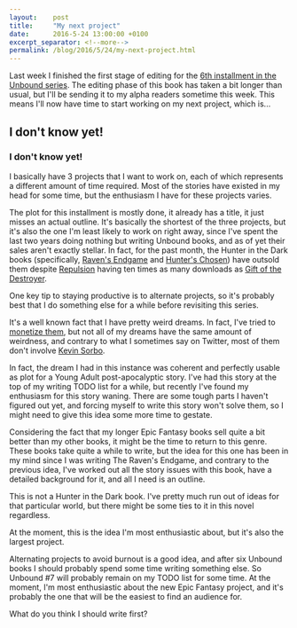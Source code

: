 ```yaml
---
layout:    post
title:     "My next project"
date:      2016-5-24 13:00:00 +0100
excerpt_separator: <!--more-->
permalink: /blog/2016/5/24/my-next-project.html
---
```


Last week I finished the first stage of editing for the [6th installment in the Unbound series](/2016/3/24/incursion-and-the-road-ahead.html). The editing phase of this book has taken a bit longer than usual, but I'll be sending it to my alpha readers sometime this week. This means I'll now have time to start working on my next project, which is...

<!--more-->

## I don't know yet!


### I don't know yet!


I basically have 3 projects that I want to work on, each of which represents a different amount of time required. Most of the stories have existed in my head for some time, but the enthusiasm I have for these projects varies.


The plot for this installment is mostly done, it already has a title, it just misses an actual outline. It's basically the shortest of the three projects, but it's also the one I'm least likely to work on right away, since I've spent the last two years doing nothing but writing Unbound books, and as of yet their sales aren't exactly stellar. In fact, for the past month, the Hunter in the Dark books (specifically, [Raven's Endgame](/books/the-ravens-endgame.html) and [Hunter's Chosen](/books/hunters-chosen.html)) have outsold them despite [Repulsion](/books/repulsion.html) having ten times as many downloads as [Gift of the Destroyer](/books/gift-of-the-destroyer.html).

One key tip to staying productive is to alternate projects, so it's probably best that I do something else for a while before revisiting this series.


It's a well known fact that I have pretty weird dreams. In fact, I've tried to [monetize them](/books/the-troll-warriors-of-sheepbane.html), but not all of my dreams have the same amount of weirdness, and contrary to what I sometimes say on Twitter, most of them don't involve [Kevin Sorbo](https://en.wikipedia.org/wiki/Kevin_Sorbo).

In fact, the dream I had in this instance was coherent and perfectly usable as plot for a Young Adult post-apocalyptic story. I've had this story at the top of my writing TODO list for a while, but recently I've found my enthusiasm for this story waning. There are some tough parts I haven't figured out yet, and forcing myself to write this story won't solve them, so I might need to give this idea some more time to gestate.


Considering the fact that my longer Epic Fantasy books sell quite a bit better than my other books, it might be the time to return to this genre. These books take quite a while to write, but the idea for this one has been in my mind since I was writing The Raven's Endgame, and contrary to the previous idea, I've worked out all the story issues with this book, have a detailed background for it, and all I need is an outline.

This is not a Hunter in the Dark book. I've pretty much run out of ideas for that particular world, but there might be some ties to it in this novel regardless.

At the moment, this is the idea I'm most enthusiastic about, but it's also the largest project.


Alternating projects to avoid burnout is a good idea, and after six Unbound books I should probably spend some time writing something else. So Unbound #7 will probably remain on my TODO list for some time. At the moment, I'm most enthusiastic about the new Epic Fantasy project, and it's probably the one that will be the easiest to find an audience for.

What do you think I should write first?